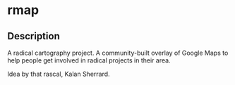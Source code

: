 rmap
====

Description
-----------

A radical cartography project. A community-built overlay of Google Maps to help people get involved in radical projects in their area. 

Idea by that rascal, Kalan Sherrard.
